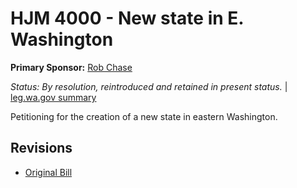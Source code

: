 # HJM 4000 - New state in E. Washington
**Primary Sponsor:** [Rob Chase](/person/leg/rob.chase.md)

*Status: By resolution, reintroduced and retained in present status.* | [leg.wa.gov summary](https://app.leg.wa.gov/billsummary?BillNumber=4000&Year=2021)

Petitioning for the creation of a new state in eastern Washington.

## Revisions
* [Original Bill](1/)